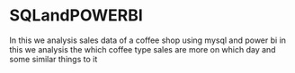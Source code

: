 # SQLandPOWERBI
In this we analysis  sales data  of a  coffee shop using  mysql and power bi 
in this we analysis  the which coffee type sales are more on which day and some similar things to it 
